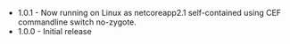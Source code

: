 
* 1.0.1 - Now running on Linux as netcoreapp2.1 self-contained using CEF commandline switch no-zygote.
* 1.0.0 - Initial release

